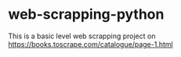 # web-scrapping-python
This is a basic level web scrapping project on https://books.toscrape.com/catalogue/page-1.html
